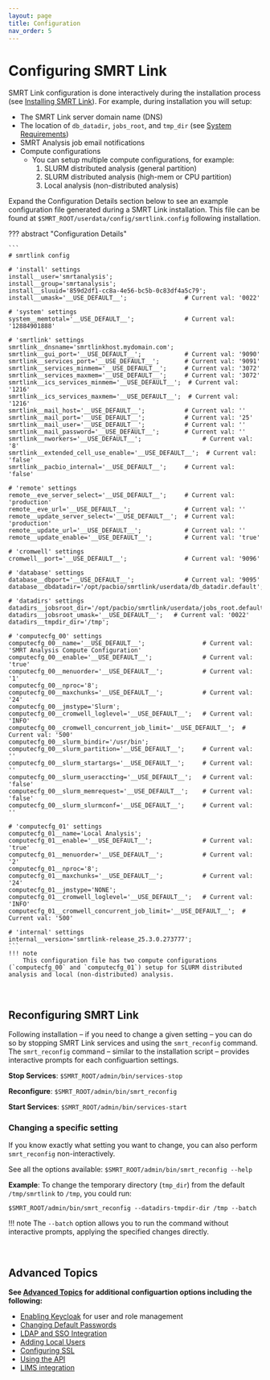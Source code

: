 ```yaml
---
layout: page
title: Configuration
nav_order: 5
---
```



# Configuring SMRT Link

SMRT Link configuration is done interactively during the installation process (see [Installing SMRT Link](installing-smrt-link.md)). For example, during installation you will setup:

- The SMRT Link server domain name (DNS)
- The location of `db_datadir`, `jobs_root`, and `tmp_dir` (see [System Requirements](system-requirements.md#associated-install-directories))
- SMRT Analysis job email notifications
- Compute configurations
	- You can setup multiple compute configurations, for example:
		1. SLURM distributed analysis (general partition)
		2. SLURM distributed analysis (high-mem or CPU partition)
		3. Local analysis (non-distributed analysis)

Expand the Configuration Details section below to see an example configuration file generated during a SMRT Link installation. This file can be found at `$SMRT_ROOT/userdata/config/smrtlink.config` following installation. 

??? abstract "Configuration Details"

	```
	# smrtlink config

	# 'install' settings
	install__user='smrtanalysis';
	install__group='smrtanalysis';
	install__sluuid='859d2df1-cc8a-4e56-bc5b-0c83df4a5c79';
	install__umask='__USE_DEFAULT__';                # Current val: '0022'

	# 'system' settings
	system__memtotal='__USE_DEFAULT__';              # Current val: '12884901888'

	# 'smrtlink' settings
	smrtlink__dnsname='smrtlinkhost.mydomain.com';
	smrtlink__gui_port='__USE_DEFAULT__';            # Current val: '9090'
	smrtlink__services_port='__USE_DEFAULT__';       # Current val: '9091'
	smrtlink__services_minmem='__USE_DEFAULT__';     # Current val: '3072'
	smrtlink__services_maxmem='__USE_DEFAULT__';     # Current val: '3072'
	smrtlink__ics_services_minmem='__USE_DEFAULT__';  # Current val: '1216'
	smrtlink__ics_services_maxmem='__USE_DEFAULT__';  # Current val: '1216'
	smrtlink__mail_host='__USE_DEFAULT__';           # Current val: ''
	smrtlink__mail_port='__USE_DEFAULT__';           # Current val: '25'
	smrtlink__mail_user='__USE_DEFAULT__';           # Current val: ''
	smrtlink__mail_password='__USE_DEFAULT__';       # Current val: ''
	smrtlink__nworkers='__USE_DEFAULT__';                 # Current val: '8'
	smrtlink__extended_cell_use_enable='__USE_DEFAULT__';  # Current val: 'false'
	smrtlink__pacbio_internal='__USE_DEFAULT__';     # Current val: 'false'

	# 'remote' settings
	remote__eve_server_select='__USE_DEFAULT__';     # Current val: 'production'
	remote__eve_url='__USE_DEFAULT__';               # Current val: ''
	remote__update_server_select='__USE_DEFAULT__';  # Current val: 'production'
	remote__update_url='__USE_DEFAULT__';            # Current val: ''
	remote__update_enable='__USE_DEFAULT__';         # Current val: 'true'

	# 'cromwell' settings
	cromwell__port='__USE_DEFAULT__';                # Current val: '9096'

	# 'database' settings
	database__dbport='__USE_DEFAULT__';              # Current val: '9095'
	database__dbdatadir='/opt/pacbio/smrtlink/userdata/db_datadir.default';

	# 'datadirs' settings
	datadirs__jobsroot_dir='/opt/pacbio/smrtlink/userdata/jobs_root.default';
	datadirs__jobsroot_umask='__USE_DEFAULT__';   # Current val: '0022'
	datadirs__tmpdir_dir='/tmp';

	# 'computecfg_00' settings
	computecfg_00__name='__USE_DEFAULT__';                # Current val: 'SMRT Analysis Compute Configuration'
	computecfg_00__enable='__USE_DEFAULT__';              # Current val: 'true'
	computecfg_00__menuorder='__USE_DEFAULT__';           # Current val: '1'
	computecfg_00__nproc='8';
	computecfg_00__maxchunks='__USE_DEFAULT__';           # Current val: '24'
	computecfg_00__jmstype='Slurm';
	computecfg_00__cromwell_loglevel='__USE_DEFAULT__';   # Current val: 'INFO'
	computecfg_00__cromwell_concurrent_job_limit='__USE_DEFAULT__';  # Current val: '500'
	computecfg_00__slurm_bindir='/usr/bin';
	computecfg_00__slurm_partition='__USE_DEFAULT__';     # Current val: ''
	computecfg_00__slurm_startargs='__USE_DEFAULT__';     # Current val: ''
	computecfg_00__slurm_useraccting='__USE_DEFAULT__';   # Current val: 'false'
	computecfg_00__slurm_memrequest='__USE_DEFAULT__';    # Current val: 'false'
	computecfg_00__slurm_slurmconf='__USE_DEFAULT__';     # Current val: ''

	# 'computecfg_01' settings
	computecfg_01__name='Local Analysis';
	computecfg_01__enable='__USE_DEFAULT__';              # Current val: 'true'
	computecfg_01__menuorder='__USE_DEFAULT__';           # Current val: '2'
	computecfg_01__nproc='8';
	computecfg_01__maxchunks='__USE_DEFAULT__';           # Current val: '24'
	computecfg_01__jmstype='NONE';
	computecfg_01__cromwell_loglevel='__USE_DEFAULT__';   # Current val: 'INFO'
	computecfg_01__cromwell_concurrent_job_limit='__USE_DEFAULT__';  # Current val: '500'

	# 'internal' settings
	internal__version='smrtlink-release_25.3.0.273777';
	```
	!!! note
		This configuration file has two compute configurations (`computecfg_00` and `computecfg_01`) setup for SLURM distributed analysis and local (non-distributed) analysis.



<br>

## Reconfiguring SMRT Link

Following installation – if you need to change a given setting – you can do so by stopping SMRT Link services and using the `smrt_reconfig` command. The `smrt_reconfig` command – similar to the installation script – provides interactive prompts for each configuartion settings. 

**Stop Services**: `$SMRT_ROOT/admin/bin/services-stop`

**Reconfigure**: `$SMRT_ROOT/admin/bin/smrt_reconfig`

**Start Services**: `$SMRT_ROOT/admin/bin/services-start`

### Changing a specific setting

If you know exactly what setting you want to change, you can also perform `smrt_reconfig` non-interactively. 

See all the options available: `$SMRT_ROOT/admin/bin/smrt_reconfig --help`

**Example**: To change the temporary directory (`tmp_dir`) from the default `/tmp/smrtlink` to `/tmp`, you could run:

```
$SMRT_ROOT/admin/bin/smrt_reconfig --datadirs-tmpdir-dir /tmp --batch
```

!!! note
	The `--batch` option allows you to run the command without interactive prompts, applying the specified changes directly. 

<br>

## Advanced Topics
**See [Advanced Topics](advanced-topics.md) for additional configuartion options including the following:**

- [Enabling Keycloak](advanced-topics.md#enabling-the-keycloak-admin-interface) for user and role management
- [Changing Default Passwords](advanced-topics.md#changing-default-passwords)
- [LDAP and SSO Integration](advanced-topics.md#user-management)
- [Adding Local Users](advanced-topics.md#adding-local-users)
- [Configuring SSL](advanced-topics.md#ssltls)
- [Using the API](advanced-topics.md#api-documentation)
- [LIMS integration](advanced-topics.md#lims-integration)

	
